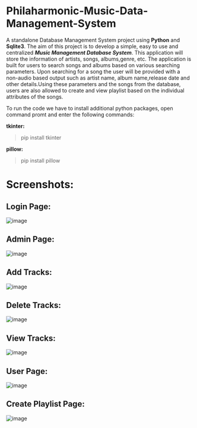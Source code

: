 # Philaharmonic-Music-Data-Management-System
A standalone Database Management System project using **Python** and **Sqlite3**. The aim of this project is to develop a simple, easy to use and centralized ***Music Management Database System***.
This application will store the information of  artists, songs, albums,genre, etc. The application is built for users to search songs and albums based on various searching parameters. Upon searching for a song the user will be provided with a non-audio based output such as artist name, album name,release date and other details.Using these parameters and the songs from the database, users are also allowed to create and view playlist based on the individual attributes of the songs.

To run the code we have to install additional python packages,
open command promt and enter the following commands:

**tkinter:**
>pip install tkinter


**pillow:**
>pip install pillow
# Screenshots:

## Login Page:

![image](https://user-images.githubusercontent.com/81019807/212527863-fd29e6ed-dbb7-40b6-a327-939d051cce41.png)


## Admin Page:

![image](https://user-images.githubusercontent.com/81019807/212527900-4b3ba088-76f6-4216-8b57-dc6a31ab5b09.png)


## Add Tracks:

![image](https://user-images.githubusercontent.com/81019807/212527954-0b251df4-f71e-4c43-83fc-0855f73ea0f4.png)


## Delete Tracks:

![image](https://user-images.githubusercontent.com/81019807/212527979-3435d0d9-86f5-411e-bf99-aa7f64d0c495.png)


## View Tracks:

![image](https://user-images.githubusercontent.com/81019807/212528003-47443e96-8ca6-4eba-8e49-f7ea1f33ec4b.png)


## User Page:

![image](https://user-images.githubusercontent.com/81019807/212528043-a51dfb64-9a87-461b-bb9a-63b3c2b6548d.png)


## Create Playlist Page:

![image](https://user-images.githubusercontent.com/81019807/212528071-27562e9f-e852-49ac-a8a8-db772c412a15.png)
